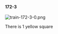 #### 172-3
![train-172-3-0.png](https://github.com/lil-lab/nlvr/raw/master/nlvr/train/images/36/train-172-3-0.png "train-172-3-0.png")

There is 1 yellow square